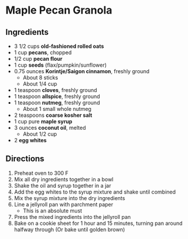 # Maple Pecan Granola

## Ingredients

- 3 1/2 cups **old-fashioned rolled oats**
- 1 cup **pecans**, chopped
- 1/2 cup **pecan flour**
- 1 cup **seeds** (flax/pumpkin/sunflower)
- 0.75 ounces **Korintje/Saigon cinnamon**, freshly ground
    - About 8 sticks
    - About 1/4 cup
- 1 teaspoon **cloves**, freshly ground
- 1 teaspoon **allspice**, freshly ground
- 1 teaspoon **nutmeg**, freshly ground
    - About 1 small whole nutmeg
- 2 teaspoons **coarse kosher salt**
- 1 cup pure **maple syrup**
- 3 ounces **coconut oil**, melted
    - About 1/2 cup
- 2 **egg whites**

## Directions

1. Preheat oven to 300 F
1. Mix all dry ingredients together in a bowl
1. Shake the oil and syrup together in a jar
1. Add the egg whites to the syrup mixture and shake until combined
1. Mix the syrup mixture into the dry ingredients
1. Line a jellyroll pan with parchment paper
    - This is an absolute must
1. Press the mixed ingredients into the jellyroll pan
1. Bake on a cookie sheet for 1 hour and 15 minutes, turning pan around halfway through (Or bake until golden brown)
